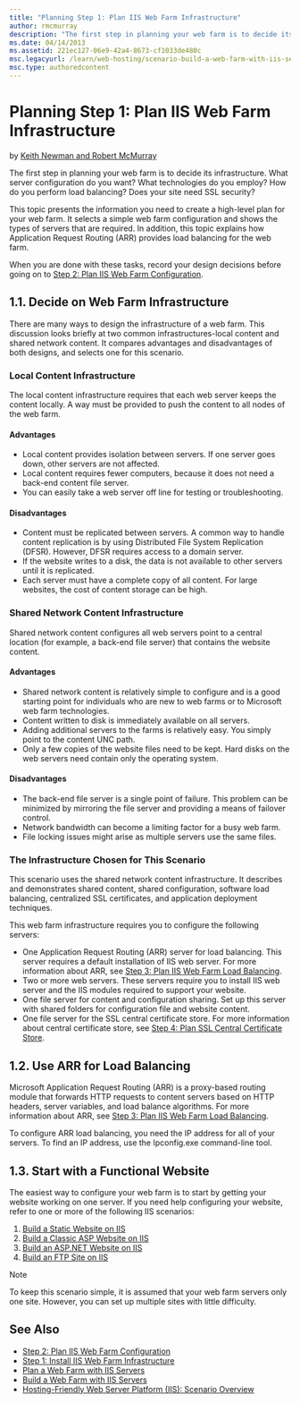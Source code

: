 ```yaml
---
title: "Planning Step 1: Plan IIS Web Farm Infrastructure"
author: rmcmurray
description: "The first step in planning your web farm is to decide its infrastructure. What server configuration do you want? What technologies do you employ? How do you..."
ms.date: 04/14/2013
ms.assetid: 221ec127-06e9-42a4-8673-cf1033de480c
msc.legacyurl: /learn/web-hosting/scenario-build-a-web-farm-with-iis-servers/planning-step-1-plan-iis-web-farm-infrastructure
msc.type: authoredcontent
---
```

# Planning Step 1: Plan IIS Web Farm Infrastructure

by [Keith Newman and Robert McMurray](https://github.com/rmcmurray)

The first step in planning your web farm is to decide its infrastructure. What server configuration do you want? What technologies do you employ? How do you perform load balancing? Does your site need SSL security?

This topic presents the information you need to create a high-level plan for your web farm. It selects a simple web farm configuration and shows the types of servers that are required. In addition, this topic explains how Application Request Routing (ARR) provides load balancing for the web farm.

When you are done with these tasks, record your design decisions before going on to [Step 2: Plan IIS Web Farm Configuration](planning-step-2-plan-iis-web-farm-configuration.md).

<a id="11"></a>
## 1.1. Decide on Web Farm Infrastructure

There are many ways to design the infrastructure of a web farm. This discussion looks briefly at two common infrastructures-local content and shared network content. It compares advantages and disadvantages of both designs, and selects one for this scenario.

### Local Content Infrastructure

The local content infrastructure requires that each web server keeps the content locally. A way must be provided to push the content to all nodes of the web farm.

#### Advantages

- Local content provides isolation between servers. If one server goes down, other servers are not affected.
- Local content requires fewer computers, because it does not need a back-end content file server.
- You can easily take a web server off line for testing or troubleshooting.

#### Disadvantages

- Content must be replicated between servers. A common way to handle content replication is by using Distributed File System Replication (DFSR). However, DFSR requires access to a domain server.
- If the website writes to a disk, the data is not available to other servers until it is replicated.
- Each server must have a complete copy of all content. For large websites, the cost of content storage can be high.

### Shared Network Content Infrastructure

Shared network content configures all web servers point to a central location (for example, a back-end file server) that contains the website content.

#### Advantages

- Shared network content is relatively simple to configure and is a good starting point for individuals who are new to web farms or to Microsoft web farm technologies.
- Content written to disk is immediately available on all servers.
- Adding additional servers to the farms is relatively easy. You simply point to the content UNC path.
- Only a few copies of the website files need to be kept. Hard disks on the web servers need contain only the operating system.

#### Disadvantages

- The back-end file server is a single point of failure. This problem can be minimized by mirroring the file server and providing a means of failover control.
- Network bandwidth can become a limiting factor for a busy web farm.
- File locking issues might arise as multiple servers use the same files.

### The Infrastructure Chosen for This Scenario

This scenario uses the shared network content infrastructure. It describes and demonstrates shared content, shared configuration, software load balancing, centralized SSL certificates, and application deployment techniques.

This web farm infrastructure requires you to configure the following servers:

- One Application Request Routing (ARR) server for load balancing. This server requires a default installation of IIS web server. For more information about ARR, see [Step 3: Plan IIS Web Farm Load Balancing](planning-step-3-plan-iis-web-farm-load-balancing.md).
- Two or more web servers. These servers require you to install IIS web server and the IIS modules required to support your website.
- One file server for content and configuration sharing. Set up this server with shared folders for configuration file and website content.
- One file server for the SSL central certificate store. For more information about central certificate store, see [Step 4: Plan SSL Central Certificate Store](planning-step-4-plan-ssl-central-certificate-store.md).

<a id="12"></a>
## 1.2. Use ARR for Load Balancing

Microsoft Application Request Routing (ARR) is a proxy-based routing module that forwards HTTP requests to content servers based on HTTP headers, server variables, and load balance algorithms. For more information about ARR, see [Step 3: Plan IIS Web Farm Load Balancing](planning-step-3-plan-iis-web-farm-load-balancing.md).

To configure ARR load balancing, you need the IP address for all of your servers. To find an IP address, use the Ipconfig.exe command-line tool.

<a id="13"></a>
## 1.3. Start with a Functional Website

The easiest way to configure your web farm is to start by getting your website working on one server. If you need help configuring your website, refer to one or more of the following IIS scenarios:

1. [Build a Static Website on IIS](../../manage/creating-websites/scenario-build-a-static-website-on-iis.md)
2. [Build a Classic ASP Website on IIS](../../application-frameworks/running-classic-asp-applications-on-iis-7-and-iis-8/scenario-build-a-classic-asp-website-on-iis.md)
3. [Build an ASP.NET Website on IIS](../../application-frameworks/scenario-build-an-aspnet-website-on-iis/overview-build-an-asp-net-website-on-iis.md)
4. [Build an FTP Site on IIS](../../publish/using-the-ftp-service/scenario-build-an-ftp-site-on-iis.md)

> [!NOTE]
> To keep this scenario simple, it is assumed that your web farm servers only one site. However, you can set up multiple sites with little difficulty.

## See Also

- [Step 2: Plan IIS Web Farm Configuration](planning-step-2-plan-iis-web-farm-configuration.md)
- [Step 1: Install IIS Web Farm Infrastructure](configuring-step-1-install-iis-web-farm-infrastructure.md)
- [Plan a Web Farm with IIS Servers](plan-a-web-farm-with-iis-servers.md)
- [Build a Web Farm with IIS Servers](overview-build-a-web-farm-with-iis-servers.md)
- [Hosting-Friendly Web Server Platform (IIS): Scenario Overview](../../get-started/introduction-to-iis/hosting-friendly-web-server-platform-iis-scenario-overview.md)
